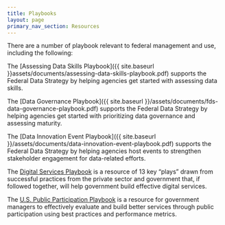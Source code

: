 ```yaml
---
title: Playbooks
layout: page
primary_nav_section: Resources
---
```


There are a number of playbook relevant to federal management and use, including the following:

The [Assessing Data Skills Playbook]({{ site.baseurl }}assets/documents/assessing-data-skills-playbook.pdf) supports the Federal Data Strategy by helping agencies get started with assessing data skills. 

The [Data Governance Playbook]({{ site.baseurl }}/assets/documents/fds-data-governance-playbook.pdf) supports the Federal Data Strategy by helping agencies get started with prioritizing data governance and assessing maturity. 

The [Data Innovation Event Playbook]({{ site.baseurl }}/assets/documents/data-innovation-event-playbook.pdf) supports the Federal Data Strategy by helping agencies host events to strengthen stakeholder engagement for data-related efforts.

The [Digital Services Playbook](https://playbook.cio.gov/) is a resource of 13 key “plays” drawn from successful practices from the private sector and government that, if followed together, will help government build effective digital services.

The [U.S. Public Participation Playbook](https://participation.usa.gov/) is a resource for government managers
to effectively evaluate and build better services through public participation
using best practices and performance metrics.



